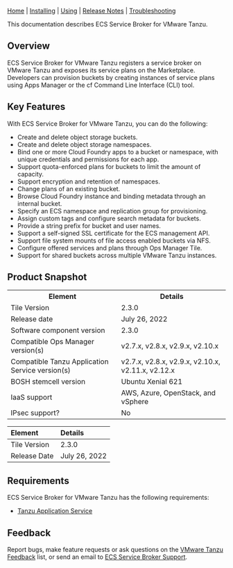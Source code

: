 [Home](index.md) | [Installing](installing.md) | [Using](usage.md) | [Release Notes](release-notes.md) | [Troubleshooting](troubleshooting.md)

This documentation describes ECS Service Broker for VMware Tanzu.

## <a id="overview"></a> Overview

ECS Service Broker for VMware Tanzu registers a service broker on VMware Tanzu and exposes its service plans on the Marketplace.
Developers can provision buckets by creating instances of service plans using Apps Manager or the cf Command Line Interface (CLI) tool.


## <a id='features'></a> Key Features

With ECS Service Broker for VMware Tanzu, you can do the following:

* Create and delete object storage buckets.
* Create and delete object storage namespaces.
* Bind one or more Cloud Foundry apps to a bucket or namespace, with unique credentials and permissions for each app.
* Support quota-enforced plans for buckets to limit the amount of capacity.
* Support encryption and retention of namespaces.
* Change plans of an existing bucket.
* Browse Cloud Foundry instance and binding metadata through an internal bucket.
* Specify an ECS namespace and replication group for provisioning.
* Assign custom tags and configure search metadata for buckets.
* Provide a string prefix for bucket and user names.
* Support a self-signed SSL certificate for the ECS management API.
* Support file system mounts of file access enabled buckets via NFS.
* Configure offered services and plans through Ops Manager Tile.
* Support for shared buckets across multiple VMware Tanzu instances.


## <a id="snapshot"></a>Product Snapshot


<table class="nice">
    <th>Element</th>
    <th>Details</th>
    <tr>
        <td>Tile Version</td>
        <td>2.3.0</td>
    </tr>
    <tr>
        <td>Release date</td>
        <td>July 26, 2022</td>
    </tr>
    <tr>
        <td>Software component version</td>
        <td>2.3.0</td>
    </tr>
    <tr>
        <td>Compatible Ops Manager version(s)</td>
        <td>v2.7.x, v2.8.x, v2.9.x, v2.10.x</td>
    </tr>
    <tr>
        <td>Compatible Tanzu Application Service version(s)</td>
        <td>v2.7.x, v2.8.x, v2.9.x, v2.10.x, v2.11.x, v2.12.x</td>
    </tr>
    <tr>
        <td>BOSH stemcell version</td>
        <td>Ubuntu Xenial 621</td>
    </tr>
    <tr>
        <td>IaaS support</td>
        <td>AWS, Azure, OpenStack, and vSphere</td>
    </tr>
    <tr>
        <td>IPsec support?</td>
        <td>No</td>
    </tr>
</table>

| Element      | Details       |
|:-------------|:--------------|
| Tile Version | 2.3.0         |
| Release Date | July 26, 2022 |

## <a id="reqs"></a> Requirements

ECS Service Broker for VMware Tanzu has the following requirements:

+ [Tanzu Application Service](https://network.pivotal.io/products/elastic-runtime)


## <a id="feedback"></a> Feedback

Report bugs, make feature requests or ask questions on the [VMware Tanzu Feedback](mailto:pivotal-cf-feedback@pivotal.io) list,
or send an email to [ECS Service Broker Support](mailto:ecs.open.service.broker@dell.com).
